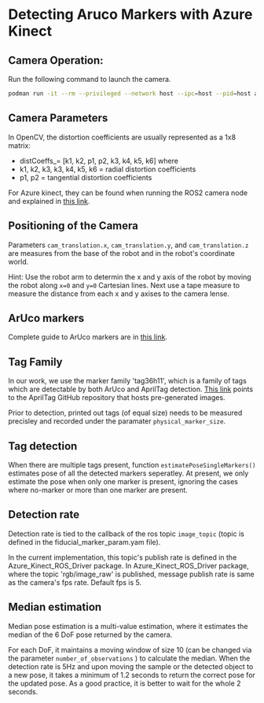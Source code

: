 # Detecting Aruco Markers with Azure Kinect

## Camera Operation:

Run the following command to launch the camera.

```bash
podman run -it --rm --privileged --network host --ipc=host --pid=host azure-kinect:latest /bin/bash -c "Xvfb :2 -screen 0 2560x1440x16 & . /opt/ros/humble/setup.bash && . /root/ws/install/setup.sh && ros2 launch azure_kinect_ros_driver driver.launch.py depth_mode:=NFOV_UNBINNED  point_cloud_in_depth_frame:=false" 
```

## Camera Parameters

In OpenCV, the distortion coefficients are usually represented as a 1x8 matrix:

- distCoeffs_= [k1, k2, p1, p2, k3, k4, k5, k6] where
- k1, k2, k3, k3, k4, k5, k6 = radial distortion coefficients
- p1, p2 = tangential distortion coefficients

For Azure kinect, they can be found when running the ROS2 camera node and explained in [this link](https://microsoft.github.io/Azure-Kinect-Sensor-SDK/master/structk4a__calibration__intrinsic__parameters__t_1_1__param.html).

## Positioning of the Camera

Parameters ```cam_translation.x```, ```cam_translation.y```, and ```cam_translation.z``` are measures from the base of the robot and in the robot's coordinate world. 

Hint: Use the robot arm to determin the x and y axis of the robot by moving the robot along ```x=0``` and ```y=0``` Cartesian lines. Next use a tape measure to measure the distance from each x and y axises to the camera lense.

## ArUco markers

Complete guide to ArUco markers are in [this link](https://docs.opencv.org/4.x/d5/dae/tutorial_aruco_detection.html).

## Tag Family

In our work, we use the marker family 'tag36h11', which is a family of tags which are detectable by both ArUco and AprilTag detection. [This link](https://github.com/AprilRobotics/apriltag-imgs/tree/master/tag36h11) points to the AprilTag GitHub repository that hosts pre-generated images.

Prior to detection, printed out tags (of equal size) needs to be measured precisley and recorded under the paramater `physical_marker_size`.

## Tag detection
When there are multiple tags present, function `estimatePoseSingleMarkers()` estimates pose of all the detected markers seperatley. At present, we only estimate the pose when only one marker is present, ignoring the cases where no-marker or more than one marker are present.

## Detection rate
Detection rate is tied to the callback of the ros topic `image_topic` (topic is defined in the fiducial_marker_param.yam file).

In the current implementation, this topic's publish rate is defined in the Azure_Kinect_ROS_Driver package. In Azure_Kinect_ROS_Driver package, where the topic 'rgb/image_raw' is published, message publish rate is same as the camera's fps rate. Default fps is 5.

## Median estimation
Median pose estimation is a multi-value estimation, where it estimates the median of the 6 DoF pose returned by the camera. 

For each DoF, it maintains a moving window of size 10 (can be changed via the parameter `number_of_observations` ) to calculate the median. When the detection rate is 5Hz and upon moving the sample or the detected object to a new pose, it takes a minimum of 1.2 seconds to return the correct pose for the updated pose. As a good practice, it is better to wait for the whole 2 seconds. 